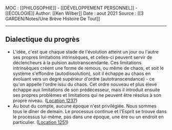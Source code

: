 MOC : [[PHILOSOPHIE]] - [[DÉVELOPPEMENT PERSONNEL]] - [[ÉCOLOGIE]]
Author: [[Ken Wilber]]
Date : aout 2021
Source : [[3 GARDEN/Notes/Une Brève Histoire De Tout]]
***

## Dialectique du progrès
- L'idée, c'est que chaque stade de l'évolution atteint un jour ou l'autre ses propres limitations intrinsèques, et celles-ci peuvent servir de déclencheurs à la pulsion autotranscendante. Ces limitations intrinsèques créent une forme de remous, ou même de chaos, et soit le système s'effondre (autodissolution), soit il échappe au chaos en évoluant vers un degré supérieur d'ordre (autotranscendance) - ce qu'on appelle l'ordre issu du chaos. Cet ordre nouveau et plus élevé échappe aux limitations de son prédécesseur, mais il introduit ensuite ses propres problèmes et limitations qui ne peuvent être résolus à son propre niveau. ([Location 1237](https://readwise.io/to_kindle?action=open&asin=B07MQ681WQ&location=1237))
- Au bout du compte, aucune époque n'est privilégiée. Nous sommes tous le dîner de demain. Le processus continue et l'Esprit se trouve dans le processus lui-même, pas dans une époque, une ère ou un endroit en particulier. ([Location 1251](https://readwise.io/to_kindle?action=open&asin=B07MQ681WQ&location=1251))

